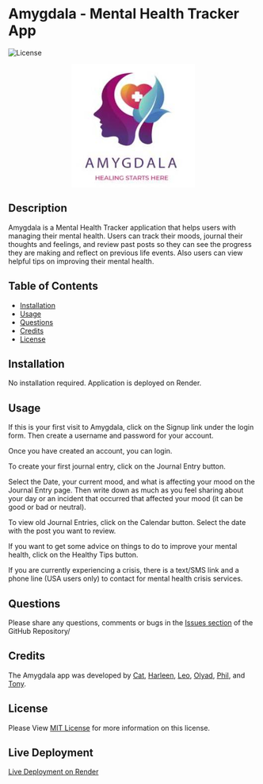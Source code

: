 # Amygdala - Mental Health Tracker App

![License](https://img.shields.io/badge/License-MIT-yellow.svg)

<img src="logo.jpg" alt="Amygdala Logo" style="max-width:100%; height:auto; display: block; margin: 0 auto;">

## Description

Amygdala is a Mental Health Tracker application that helps users with managing their mental health. Users can track their moods, journal their thoughts and feelings, and review past posts so they can see the progress they are making and reflect on previous life events. Also users can view helpful tips on improving their mental health.

## Table of Contents

- [Installation](#installation)
- [Usage](#usage)
- [Questions](#questions)
- [Credits](#credits)
- [License](#license)

## Installation<a id="installation"></a>

No installation required. Application is deployed on Render.

## Usage<a id="usage"></a>

If this is your first visit to Amygdala, click on the Signup link under the login form. Then create a username and password for your account.

Once you have created an account, you can login.

To create your first journal entry, click on the Journal Entry button.

Select the Date, your current mood, and what is affecting your mood on the Journal Entry page. Then write down as much as you feel sharing about your day or an incident that occurred that affected your mood (it can be good or bad or neutral).

To view old Journal Entries, click on the Calendar button. Select the date with the post you want to review.

If you want to get some advice on things to do to improve your mental health, click on the Healthy Tips button.

If you are currently experiencing a crisis, there is a text/SMS link and a phone line (USA users only) to contact for mental health crisis services.

## Questions<a id="questions"></a>

Please share any questions, comments or bugs in the <a href="https://github.com/ChinaCat1998/Amygdala-App/issues">Issues section</a> of the GitHub Repository/

## Credits<a id="credits"></a>

The Amygdala app was developed by <a href="https://github.com/ChinaCat1998">Cat</a>, <a href="#">Harleen</a>,
<a href="https://github.com/Leo-webdev7">Leo</a>, <a href="#">Olyad</a>, <a href="https://github.com/PhilipMcF">Phil</a>, and <a href="https://github.com/sketchyTK">Tony</a>.

## License
Please View <a href="https://github.com/ChinaCat1998/Amygdala-App?tab=MIT-1-ov-file">MIT License</a> for more information on this license.

## Live Deployment

<a href="#">Live Deployment on Render</a>

